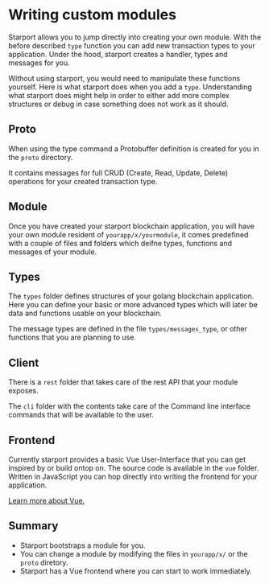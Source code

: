 # Writing custom modules

Starport allows you to jump directly into creating your own module. With the before described `type` function you can add new transaction types to your application. Under the hood, starport creates a handler, types and messages for you. 

Without using starport, you would need to manipulate these functions yourself. Here is what starport does when you add a `type`. Understanding what starport does might help in order to either add more complex structures or debug in case something does not work as it should.

## Proto

When using the type command a Protobuffer definition is created for you in the `proto` directory.

It contains messages for full CRUD (Create, Read, Update, Delete) operations for your created transaction type.

## Module

Once you have created your starport blockchain application, you will have your own module resident of `yourapp/x/yourmodule`, it comes predefined with a couple of files and folders which deifne types, functions and messages of your module.

## Types

The `types` folder defines structures of your golang blockchain application. Here you can define your basic or more advanced types which will later be data and functions usable on your blockchain.

The message types are defined in the file `types/messages_type`, or other functions that you are planning to use.

## Client

There is a `rest` folder that takes care of the rest API that your module exposes.

The `cli` folder with the contents take care of the Command line interface commands that will be available to the user.

## Frontend

Currently starport provides a basic Vue User-Interface that you can get inspired by or build ontop on. The source code is available in the `vue` folder. Written in JavaScript you can hop directly into writing the frontend for your application.

[Learn more about Vue.](https://vuejs.org/)

## Summary

- Starport bootstraps a module for you.
- You can change a module by modifying the files in `yourapp/x/` or the `proto` diretory.
- Starport has a Vue frontend where you can start to work immediately.